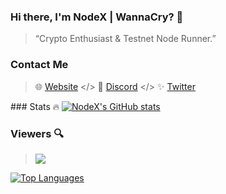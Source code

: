 ### Hi there, I'm NodeX | WannaCry? 👋

> “Crypto Enthusiast & Testnet Node Runner.”

### Contact Me

> 🌐 [Website](https://nodex.codes) </> 💬 [Discord](https://discordapp.com/users/928575843641479198) </> ✨ [Twitter](https://twitter.com/nodexploit)

<span> ### Stats 🔥
[![NodeX's GitHub stats](https://github-readme-stats.vercel.app/api?username=nodesxploit&show_icons=true&theme=dark)](https://github.com/anuraghazra/github-readme-stats)

### Viewers 🔍
> <img align="top" src="https://komarev.com/ghpvc/?username=nodesxploit&color=blue"/>
 </span>

[![Top Languages](https://github-readme-stats.vercel.app/api/top-langs/?username=nodesxploit&layout=compact&theme=dark)](https://github.com/anuraghazra/github-readme-stats)

